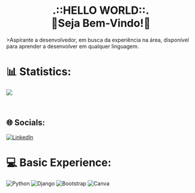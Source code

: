 <h1 align="center">
.::HELLO WORLD::. <br>🫡Seja Bem-Vindo!👋</h1>
>Aspirante a desenvolvedor, em busca da experiência na área, disponível para aprender a desenvolver em qualquer linguagem.

<br>

# 📊 Statistics:
![](https://github-readme-stats.vercel.app/api?username=Caique108&theme=gotham&hide_border=false&include_all_commits=false&count_private=false)

<br>


## 🌐 Socials:
[![LinkedIn](https://img.shields.io/badge/LinkedIn-%230077B5.svg?logo=linkedin&logoColor=white)](https://linkedin.com/in/caique-couto-de-carvalho-002b60289) 

# 💻 Basic Experience:
![Python](https://img.shields.io/badge/python-3670A0?style=for-the-badge&logo=python&logoColor=ffdd54) ![Django](https://img.shields.io/badge/django-%23092E20.svg?style=for-the-badge&logo=django&logoColor=white) ![Bootstrap](https://img.shields.io/badge/bootstrap-%238511FA.svg?style=for-the-badge&logo=bootstrap&logoColor=white) ![Canva](https://img.shields.io/badge/Canva-%2300C4CC.svg?style=for-the-badge&logo=Canva&logoColor=white)



